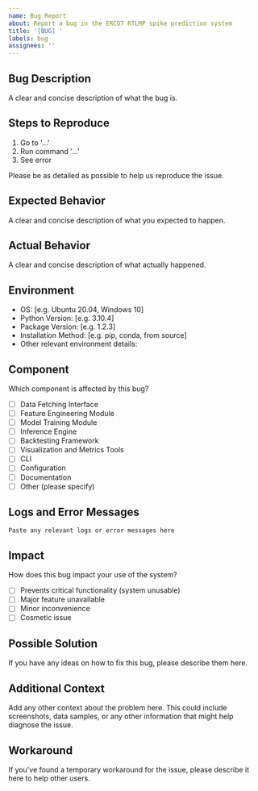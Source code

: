 ```yaml
---
name: Bug Report
about: Report a bug in the ERCOT RTLMP spike prediction system
title: '[BUG] '
labels: bug
assignees: ''
---
```


## Bug Description

A clear and concise description of what the bug is.

## Steps to Reproduce

1. Go to '...'
2. Run command '...'
3. See error

Please be as detailed as possible to help us reproduce the issue.

## Expected Behavior

A clear and concise description of what you expected to happen.

## Actual Behavior

A clear and concise description of what actually happened.

## Environment

- OS: [e.g. Ubuntu 20.04, Windows 10]
- Python Version: [e.g. 3.10.4]
- Package Version: [e.g. 1.2.3]
- Installation Method: [e.g. pip, conda, from source]
- Other relevant environment details:

## Component

Which component is affected by this bug?

- [ ] Data Fetching Interface
- [ ] Feature Engineering Module
- [ ] Model Training Module
- [ ] Inference Engine
- [ ] Backtesting Framework
- [ ] Visualization and Metrics Tools
- [ ] CLI
- [ ] Configuration
- [ ] Documentation
- [ ] Other (please specify)

## Logs and Error Messages

```
Paste any relevant logs or error messages here
```

## Impact

How does this bug impact your use of the system?

- [ ] Prevents critical functionality (system unusable)
- [ ] Major feature unavailable
- [ ] Minor inconvenience
- [ ] Cosmetic issue

## Possible Solution

If you have any ideas on how to fix this bug, please describe them here.

## Additional Context

Add any other context about the problem here. This could include screenshots, data samples, or any other information that might help diagnose the issue.

## Workaround

If you've found a temporary workaround for the issue, please describe it here to help other users.